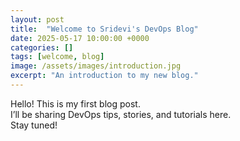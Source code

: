 ```yaml
---
layout: post
title:  "Welcome to Sridevi's DevOps Blog"
date: 2025-05-17 10:00:00 +0000
categories: []
tags: [welcome, blog]
image: /assets/images/introduction.jpg
excerpt: "An introduction to my new blog."
---
```


Hello! This is my first blog post.  
I’ll be sharing DevOps tips, stories, and tutorials here.  
Stay tuned!
